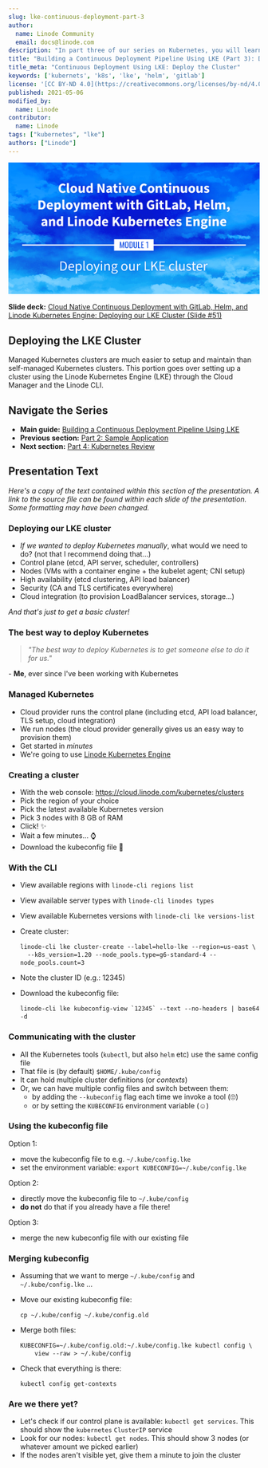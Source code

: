 ```yaml
---
slug: lke-continuous-deployment-part-3
author:
  name: Linode Community
  email: docs@linode.com
description: "In part three of our series on Kubernetes, you will learn about Managed clusters, as well as how to set them up using the Linode Kubernetes Engine (LKE)."
title: "Building a Continuous Deployment Pipeline Using LKE (Part 3): Deploying the LKE Cluster"
title_meta: "Continuous Deployment Using LKE: Deploy the Cluster"
keywords: ['kubernets', 'k8s', 'lke', 'helm', 'gitlab']
license: '[CC BY-ND 4.0](https://creativecommons.org/licenses/by-nd/4.0)'
published: 2021-05-06
modified_by:
  name: Linode
contributor:
  name: Linode
tags: ["kubernetes", "lke"]
authors: ["Linode"]
---
```


![Cloud Native Continuous Deployment with GitLab, Helm, and Linode Kubernetes Engine: Deploying our LKE Cluster](cd-presentation-header-03-deploying-lke-cluster.png "Cloud Native Continuous Deployment with GitLab, Helm, and Linode Kubernetes Engine: Deploy the Cluster")

**Slide deck:** [Cloud Native Continuous Deployment with GitLab, Helm, and Linode Kubernetes Engine: Deploying our LKE Cluster (Slide #51)](https://2021-03-lke.container.training/#51)

## Deploying the LKE Cluster

Managed Kubernetes clusters are much easier to setup and maintain than self-managed Kubernetes clusters. This portion goes over setting up a cluster using the Linode Kubernetes Engine (LKE) through the Cloud Manager and the Linode CLI.

## Navigate the Series

- **Main guide:** [Building a Continuous Deployment Pipeline Using LKE](/docs/guides/lke-continuous-deployment-series)
- **Previous section:** [Part 2: Sample Application](/docs/guides/lke-continuous-deployment-part-2)
- **Next section:** [Part 4: Kubernetes Review](/docs/guides/lke-continuous-deployment-part-4)

## Presentation Text

*Here's a copy of the text contained within this section of the presentation. A link to the source file can be found within each slide of the presentation. Some formatting may have been changed.*

### Deploying our LKE cluster

- *If we wanted to deploy Kubernetes manually*, what would we need to do? (not that I recommend doing that...)
- Control plane (etcd, API server, scheduler, controllers)
- Nodes (VMs with a container engine + the kubelet agent; CNI setup)
- High availability (etcd clustering, API load balancer)
- Security (CA and TLS certificates everywhere)
- Cloud integration (to provision LoadBalancer services, storage...)

*And that's just to get a basic cluster!*

### The best way to deploy Kubernetes

> *"The best way to deploy Kubernetes is to get someone else to
do it for us."*

\- **Me**, ever since I've been working with Kubernetes

### Managed Kubernetes

- Cloud provider runs the control plane (including etcd, API load balancer, TLS setup, cloud integration)
- We run nodes (the cloud provider generally gives us an easy way to provision them)
- Get started in *minutes*
- We're going to use [Linode Kubernetes Engine](https://www.linode.com/products/kubernetes/)

### Creating a cluster

- With the web console: https://cloud.linode.com/kubernetes/clusters
- Pick the region of your choice
- Pick the latest available Kubernetes version
- Pick 3 nodes with 8 GB of RAM
- Click! ✨
- Wait a few minutes... ⌚️
- Download the kubeconfig file 💾

### With the CLI

- View available regions with `linode-cli regions list`
- View available server types with `linode-cli linodes types`
- View available Kubernetes versions with `linode-cli lke versions-list`
- Create cluster:

      linode-cli lke cluster-create --label=hello-lke --region=us-east \
        --k8s_version=1.20 --node_pools.type=g6-standard-4 --node_pools.count=3

- Note the cluster ID (e.g.: 12345)
- Download the kubeconfig file:

      linode-cli lke kubeconfig-view `12345` --text --no-headers | base64 -d

### Communicating with the cluster

- All the Kubernetes tools (`kubectl`, but also `helm` etc) use the same config file
- That file is (by default) `$HOME/.kube/config`
- It can hold multiple cluster definitions (or *contexts*)
- Or, we can have multiple config files and switch between them:
  - by adding the `--kubeconfig` flag each time we invoke a tool (🙄)
  - or by setting the `KUBECONFIG` environment variable (☺️)

### Using the kubeconfig file

Option 1:

- move the kubeconfig file to e.g. `~/.kube/config.lke`
- set the environment variable: `export KUBECONFIG=~/.kube/config.lke`

Option 2:

- directly move the kubeconfig file to `~/.kube/config`
- **do not** do that if you already have a file there!

Option 3:

- merge the new kubeconfig file with our existing file

### Merging kubeconfig

- Assuming that we want to merge `~/.kube/config` and `~/.kube/config.lke` ...
- Move our existing kubeconfig file:

      cp ~/.kube/config ~/.kube/config.old

- Merge both files:

      KUBECONFIG=~/.kube/config.old:~/.kube/config.lke kubectl config \
          view --raw > ~/.kube/config

- Check that everything is there:

      kubectl config get-contexts

### Are we there yet?

- Let's check if our control plane is available: `kubectl get services`. This should show the `kubernetes` `ClusterIP` service
- Look for our nodes: `kubectl get nodes`. This should show 3 nodes (or whatever amount we picked earlier)
- If the nodes aren't visible yet, give them a minute to join the cluster